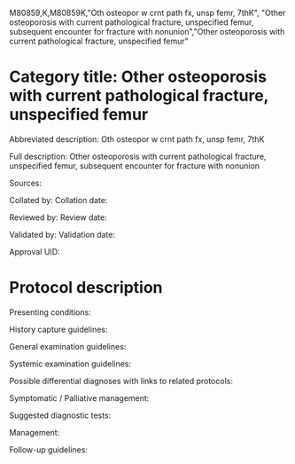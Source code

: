 M80859,K,M80859K,"Oth osteopor w crnt path fx, unsp femr, 7thK", "Other osteoporosis with current pathological fracture, unspecified femur, subsequent encounter for fracture with nonunion","Other osteoporosis with current pathological fracture, unspecified femur"
# Category title: Other osteoporosis with current pathological fracture, unspecified femur

Abbreviated description: Oth osteopor w crnt path fx, unsp femr, 7thK

Full description: Other osteoporosis with current pathological fracture, unspecified femur, subsequent encounter for fracture with nonunion

Sources:

Collated by:
Collation date:

Reviewed by:
Review date:

Validated by:
Validation date:

Approval UID:

# Protocol description

Presenting conditions:

History capture guidelines:

General examination guidelines:

Systemic examination guidelines:

Possible differential diagnoses with links to related protocols:

Symptomatic / Palliative management:

Suggested diagnostic tests:

Management:

Follow-up guidelines:
